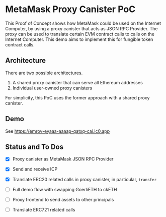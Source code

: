 # MetaMask Proxy Canister PoC

This Proof of Concept shows how MetaMask could be used on the Internet Computer, by using a proxy canister that acts as JSON RPC Provider.
The proxy can be used to translate certain EVM contract calls to calls on the Internet Computer. This demo aims to implement this for fungible token contract calls.

## Architecture

There are two possible architectures.
1) A shared proxy canister that can serve all Ethereum addresses
2) Individual user-owned proxy canisters

For simplicity, this PoC uses the former approach with a shared proxy canister.


## Demo

See https://emrov-eyaaa-aaaap-qatxq-cai.ic0.app

## Status and To Dos

- [x] Proxy canister as MetaMask JSON RPC Provider 
- [x] Send and receive ICP
- [x] Translate ERC20 related calls in proxy canister, in particular, `transfer`
- [ ] Full demo flow with swapping GoerliETH to ckETH
- [ ] Proxy frontend to send assets to other principals
- [ ] Translate ERC721 related calls



